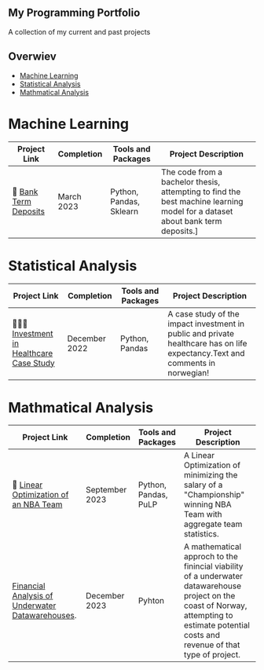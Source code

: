 ## My Programming Portfolio
A collection of my current and past projects

## Overwiev
- [Machine Learning](#Machine-Learning)
- [Statistical Analysis](#Statistical-Analysis)
- [Mathmatical Analysis](#Mathmatical-Analysis)


# Machine Learning
| Project Link | Completion | Tools and Packages | Project Description | 
|---|---|---|---|
|🏦 [Bank Term Deposits](https://github.com/MarcusHjertaas/Macine-Learning/blob/main/Bachelor%20code%20full.ipynb) | March 2023 |Python, Pandas, Sklearn | The code from a bachelor thesis, attempting to find the best machine learning model for a dataset about bank term deposits.]



# Statistical Analysis
| Project Link | Completion | Tools and Packages | Project Description | 
|---|---|---|---|
|👩🏻‍⚕️ [Investment in Healthcare Case Study](https://github.com/MarcusHjertaas/Statistical-Analysis/blob/main/Anvendt%20Eksamen.ipynb) | December 2022 |Python, Pandas| A case study of the impact investment in public and private healthcare has on life expectancy.Text and comments in norwegian!|



# Mathmatical Analysis
| Project Link | Completion | Tools and Packages | Project Description | 
|---|---|---|---|
| 🏀 [Linear Optimization of an NBA Team](https://github.com/MarcusHjertaas/Mathmatical-Analysis/blob/main/NBA%20Team%20Optimization.ipynb) | September 2023 |Python, Pandas, PuLP| A Linear Optimization of minimizing the salary of a "Championship" winning NBA Team with aggregate team statistics. |
| [Financial Analysis of Underwater Datawarehouses](). | December 2023 | Pyhton | A mathematical approch to the finincial viability of a underwater datawarehouse project on the coast of Norway, attempting to estimate potential costs and revenue of that type of project. |
